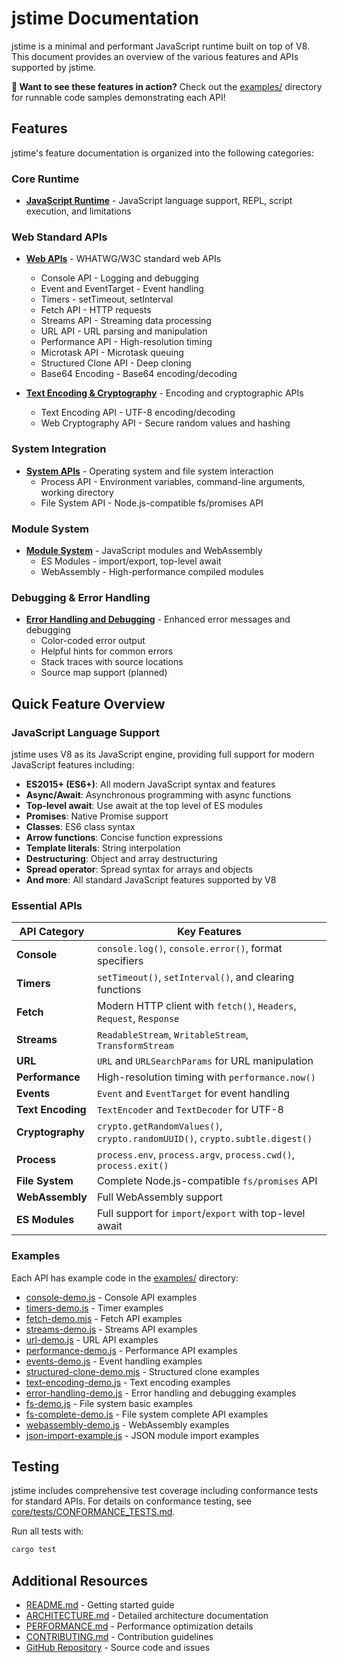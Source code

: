 # jstime Documentation

jstime is a minimal and performant JavaScript runtime built on top of V8. This document provides an overview of the various features and APIs supported by jstime.

**🚀 Want to see these features in action?** Check out the [examples/](../examples/) directory for runnable code samples demonstrating each API!

## Features

jstime's feature documentation is organized into the following categories:

### Core Runtime

- **[JavaScript Runtime](runtime.md)** - JavaScript language support, REPL, script execution, and limitations

### Web Standard APIs

- **[Web APIs](apis/web-apis.md)** - WHATWG/W3C standard web APIs
  - Console API - Logging and debugging
  - Event and EventTarget - Event handling
  - Timers - setTimeout, setInterval
  - Fetch API - HTTP requests
  - Streams API - Streaming data processing
  - URL API - URL parsing and manipulation
  - Performance API - High-resolution timing
  - Microtask API - Microtask queuing
  - Structured Clone API - Deep cloning
  - Base64 Encoding - Base64 encoding/decoding

- **[Text Encoding & Cryptography](apis/encoding-crypto.md)** - Encoding and cryptographic APIs
  - Text Encoding API - UTF-8 encoding/decoding
  - Web Cryptography API - Secure random values and hashing

### System Integration

- **[System APIs](apis/system.md)** - Operating system and file system interaction
  - Process API - Environment variables, command-line arguments, working directory
  - File System API - Node.js-compatible fs/promises API

### Module System

- **[Module System](apis/modules.md)** - JavaScript modules and WebAssembly
  - ES Modules - import/export, top-level await
  - WebAssembly - High-performance compiled modules

### Debugging & Error Handling

- **[Error Handling and Debugging](apis/error-handling.md)** - Enhanced error messages and debugging
  - Color-coded error output
  - Helpful hints for common errors
  - Stack traces with source locations
  - Source map support (planned)

## Quick Feature Overview

### JavaScript Language Support

jstime uses V8 as its JavaScript engine, providing full support for modern JavaScript features including:

- **ES2015+ (ES6+)**: All modern JavaScript syntax and features
- **Async/Await**: Asynchronous programming with async functions
- **Top-level await**: Use await at the top level of ES modules
- **Promises**: Native Promise support
- **Classes**: ES6 class syntax
- **Arrow functions**: Concise function expressions
- **Template literals**: String interpolation
- **Destructuring**: Object and array destructuring
- **Spread operator**: Spread syntax for arrays and objects
- **And more**: All standard JavaScript features supported by V8

### Essential APIs

| API Category | Key Features |
|--------------|--------------|
| **Console** | `console.log()`, `console.error()`, format specifiers |
| **Timers** | `setTimeout()`, `setInterval()`, and clearing functions |
| **Fetch** | Modern HTTP client with `fetch()`, `Headers`, `Request`, `Response` |
| **Streams** | `ReadableStream`, `WritableStream`, `TransformStream` |
| **URL** | `URL` and `URLSearchParams` for URL manipulation |
| **Performance** | High-resolution timing with `performance.now()` |
| **Events** | `Event` and `EventTarget` for event handling |
| **Text Encoding** | `TextEncoder` and `TextDecoder` for UTF-8 |
| **Cryptography** | `crypto.getRandomValues()`, `crypto.randomUUID()`, `crypto.subtle.digest()` |
| **Process** | `process.env`, `process.argv`, `process.cwd()`, `process.exit()` |
| **File System** | Complete Node.js-compatible `fs/promises` API |
| **WebAssembly** | Full WebAssembly support |
| **ES Modules** | Full support for `import`/`export` with top-level await |

### Examples

Each API has example code in the [examples/](../examples/) directory:

- [console-demo.js](../examples/console-demo.js) - Console API examples
- [timers-demo.js](../examples/timers-demo.js) - Timer examples
- [fetch-demo.mjs](../examples/fetch-demo.mjs) - Fetch API examples
- [streams-demo.js](../examples/streams-demo.js) - Streams API examples
- [url-demo.js](../examples/url-demo.js) - URL API examples
- [performance-demo.js](../examples/performance-demo.js) - Performance API examples
- [events-demo.js](../examples/events-demo.js) - Event handling examples
- [structured-clone-demo.mjs](../examples/structured-clone-demo.mjs) - Structured clone examples
- [text-encoding-demo.js](../examples/text-encoding-demo.js) - Text encoding examples
- [error-handling-demo.js](../examples/error-handling-demo.js) - Error handling and debugging examples
- [fs-demo.js](../examples/fs-demo.js) - File system basic examples
- [fs-complete-demo.js](../examples/fs-complete-demo.js) - File system complete API examples
- [webassembly-demo.js](../examples/webassembly-demo.js) - WebAssembly examples
- [json-import-example.js](../examples/json-import-example.js) - JSON module import examples

## Testing

jstime includes comprehensive test coverage including conformance tests for standard APIs. For details on conformance testing, see [core/tests/CONFORMANCE_TESTS.md](../core/tests/CONFORMANCE_TESTS.md).

Run all tests with:
```bash
cargo test
```

## Additional Resources

- [README.md](../README.md) - Getting started guide
- [ARCHITECTURE.md](../ARCHITECTURE.md) - Detailed architecture documentation
- [PERFORMANCE.md](../PERFORMANCE.md) - Performance optimization details
- [CONTRIBUTING.md](../CONTRIBUTING.md) - Contribution guidelines
- [GitHub Repository](https://github.com/jstime/jstime) - Source code and issues
